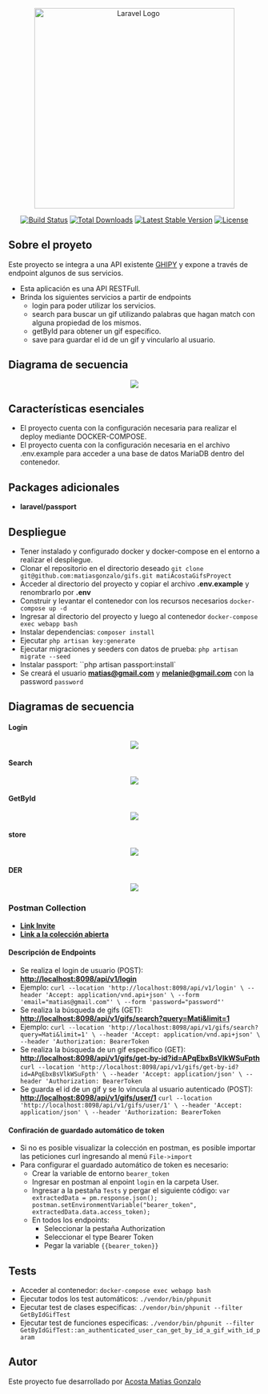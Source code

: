 <p align="center"><a href="https://laravel.com" target="_blank"><img src="https://raw.githubusercontent.com/laravel/art/master/logo-lockup/5%20SVG/2%20CMYK/1%20Full%20Color/laravel-logolockup-cmyk-red.svg" width="400" alt="Laravel Logo"></a></p>

<p align="center">
<a href="https://github.com/laravel/framework/actions"><img src="https://github.com/laravel/framework/workflows/tests/badge.svg" alt="Build Status"></a>
<a href="https://packagist.org/packages/laravel/framework"><img src="https://img.shields.io/packagist/dt/laravel/framework" alt="Total Downloads"></a>
<a href="https://packagist.org/packages/laravel/framework"><img src="https://img.shields.io/packagist/v/laravel/framework" alt="Latest Stable Version"></a>
<a href="https://packagist.org/packages/laravel/framework"><img src="https://img.shields.io/packagist/l/laravel/framework" alt="License"></a>
</p>

## Sobre el proyeto

Este proyecto se integra a una API existente [GHIPY](https://developers.giphy.com/docs/api/#quick-start-guide) y expone a través de endpoint algunos de sus servicios.

- Esta aplicación es una API RESTFull.
- Brinda los siguientes servicios a partir de endpoints 
  - login para poder utilizar los servicios.
  - search para buscar un gif utilizando palabras que hagan match con alguna propiedad de los mismos.
  - getById para obtener un gif específico.
  - save para guardar el id de un gif y vincularlo al usuario.
## Diagrama de secuencia

<p align="center"><img src="public/assets/img/Caso de uso.drawio.png"/></p>

## Características esenciales 

- El proyecto cuenta con la configuración necesaria para realizar el deploy mediante DOCKER-COMPOSE.
- El proyecto cuenta con la configuración necesaria en el archivo .env.example para acceder a una base de datos MariaDB dentro del contenedor.

## Packages adicionales
- **laravel/passport**

## Despliegue
- Tener instalado y configurado docker y docker-compose en el entorno a realizar el despliegue.
- Clonar el repositorio en el directorio deseado ``git clone git@github.com:matiasgonzalo/gifs.git matiAcostaGifsProyect``
- Acceder al directorio del proyecto y copiar el archivo **.env.example** y renombrarlo por **.env**
- Construir y levantar el contenedor con los recursos necesarios ``docker-compose up -d``
- Ingresar al directorio del proyecto y luego al contenedor ``docker-compose exec webapp bash``
- Instalar dependencias: ``composer install``
- Ejecutar ``php artisan key:generate``
- Ejecutar migraciones y seeders con datos de prueba: ``php artisan migrate --seed``
- Instalar passport: ``php artisan passport:install`
- Se creará el usuario **matias@gmail.com** y **melanie@gmail.com** con la password ``password``

## Diagramas de secuencia
#### Login
<p align="center"><img src="public/assets/img/Diagrama de secuencia login.png"/></p>

#### Search
<p align="center"><img src="public/assets/img/Diagrama de secuencia search.png"/></p>

#### GetById
<p align="center"><img src="public/assets/img/Diagrama de secuencia getById.png"/></p>

#### store
<p align="center"><img src="public/assets/img/Diagrama de secuencia store.png"/></p>

#### DER
<p align="center"><img src="public/assets/img/DER.png"/></p>

### Postman Collection

- **[Link Invite](https://app.getpostman.com/join-team?invite_code=fffe514ceb3c17f49526fdfb1b2febd1&target_code=90656fcf47b501afca75ad68a5589139)**
- **[Link a la colección abierta](https://www.postman.com/supermarket2022/workspace/gifs/overview)**

#### Descripción de Endpoints

- Se realiza el login de usuario (POST): **[http://localhost:8098/api/v1/login](http://localhost:8095/api/v1/login)**
- Ejemplo:
`curl --location 'http://localhost:8098/api/v1/login' \
  --header 'Accept: application/vnd.api+json' \
  --form 'email="matias@gmail.com"' \
  --form 'password="password"'`
- Se realiza la búsqueda de gifs (GET): **[http://localhost:8098/api/v1/gifs/search?query=Mati&limit=1](http://localhost:8098/api/v1/gifs/search?query=Mati&limit=1)**
- Ejemplo:
`curl --location 'http://localhost:8098/api/v1/gifs/search?query=Mati&limit=1' \
  --header 'Accept: application/vnd.api+json' \
  --header 'Authorization: BearerToken`
- Se realiza la búsqueda de un gif específico (GET): **[http://localhost:8098/api/v1/gifs/get-by-id?id=APqEbxBsVlkWSuFpth](http://localhost:8098/api/v1/gifs/get-by-id?id=APqEbxBsVlkWSuFpth)**
`curl --location 'http://localhost:8098/api/v1/gifs/get-by-id?id=APqEbxBsVlkWSuFpth' \
  --header 'Accept: application/json' \
  --header 'Authorization: BearerToken`
- Se guarda el id de un gif y se lo vincula al usuario autenticado (POST): **[http://localhost:8098/api/v1/gifs/user/1](http://localhost:8098/api/v1/gifs/user/1)**
`curl --location 'http://localhost:8098/api/v1/gifs/user/1' \
  --header 'Accept: application/json' \
  --header 'Authorization: BearerToken`

#### Confiración de guardado automático de token

- Si no es posible visualizar la colección en postman, es posible importar las peticiones curl ingresando al menú ``File->import``
- Para configurar el guardado automático de token es necesario:
  - Crear la variable de entorno ``bearer_token``
  - Ingresar en postman al enpoint ``login`` en la carpeta User.
  - Ingresar a la pestaña ``Tests`` y pergar el siguiente código:
  ``var extractedData = pm.response.json();
    postman.setEnvironmentVariable("bearer_token",  extractedData.data.access_token);``
  - En todos los endpoints:
    - Seleccionar la pestaña Authorization
    - Seleccionar el type Bearer Token
    - Pegar la variable ``{{bearer_token}}``

## Tests

- Acceder al contenedor: ``docker-compose exec webapp bash``
- Ejecutar todos los test automáticos: ``./vendor/bin/phpunit``
- Ejecutar test de clases especificas: ``./vendor/bin/phpunit --filter GetByIdGifTest``
- Ejecutar test de funciones especificas: ``./vendor/bin/phpunit --filter GetByIdGifTest::an_authenticated_user_can_get_by_id_a_gif_with_id_param``

## Autor

Este proyecto fue desarrollado por [Acosta Matias Gonzalo](https://github.com/matiasgonzalo)
